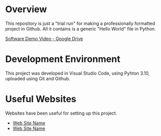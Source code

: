 # Overview

This repository is just a "trial run" for making a professionally formatted project in Github. All it contains is a generic "Hello World" file in Python.

[Software Demo Video - Google Drive](https://drive.google.com/file/d/1wkfLDF7v64Dd1Z1mGfl4eX6qKmkrY6_7/view?usp=sharing)

# Development Environment

This project was developed in Visual Studio Code, using Pyhton 3.10, uploaded using Git and Github.

# Useful Websites

Websites have been useful for setting up this project.

* [Web Site Name](http://url.link.goes.here)
* [Web Site Name](http://url.link.goes.here)